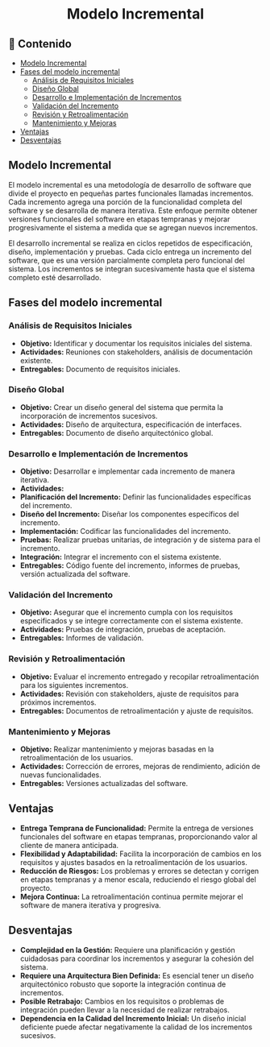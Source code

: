 <h1 align="center">Modelo Incremental</h1>

<h2>📑 Contenido</h2>

- [Modelo Incremental](#modelo-incremental)
- [Fases del modelo incremental](#fases-del-modelo-incremental)
  - [Análisis de Requisitos Iniciales](#análisis-de-requisitos-iniciales)
  - [Diseño Global](#diseño-global)
  - [Desarrollo e Implementación de Incrementos](#desarrollo-e-implementación-de-incrementos)
  - [Validación del Incremento](#validación-del-incremento)
  - [Revisión y Retroalimentación](#revisión-y-retroalimentación)
  - [Mantenimiento y Mejoras](#mantenimiento-y-mejoras)
- [Ventajas](#ventajas)
- [Desventajas](#desventajas)

## Modelo Incremental

El modelo incremental es una metodología de desarrollo de software que divide el proyecto en pequeñas partes funcionales llamadas incrementos. Cada incremento agrega una porción de la funcionalidad completa del software y se desarrolla de manera iterativa. Este enfoque permite obtener versiones funcionales del software en etapas tempranas y mejorar progresivamente el sistema a medida que se agregan nuevos incrementos.

El desarrollo incremental se realiza en ciclos repetidos de especificación, diseño, implementación y pruebas. Cada ciclo entrega un incremento del software, que es una versión parcialmente completa pero funcional del sistema. Los incrementos se integran sucesivamente hasta que el sistema completo esté desarrollado.

## Fases del modelo incremental

### Análisis de Requisitos Iniciales

- **Objetivo:** Identificar y documentar los requisitos iniciales del sistema.
- **Actividades:** Reuniones con stakeholders, análisis de documentación existente.
- **Entregables:** Documento de requisitos iniciales.

### Diseño Global

- **Objetivo:** Crear un diseño general del sistema que permita la incorporación de incrementos sucesivos.
- **Actividades:** Diseño de arquitectura, especificación de interfaces.
- **Entregables:** Documento de diseño arquitectónico global.

### Desarrollo e Implementación de Incrementos

- **Objetivo:** Desarrollar e implementar cada incremento de manera iterativa.
- **Actividades:**
- **Planificación del Incremento:** Definir las funcionalidades específicas del incremento.
- **Diseño del Incremento:** Diseñar los componentes específicos del incremento.
- **Implementación:** Codificar las funcionalidades del incremento.
- **Pruebas:** Realizar pruebas unitarias, de integración y de sistema para el incremento.
- **Integración:** Integrar el incremento con el sistema existente.
- **Entregables:** Código fuente del incremento, informes de pruebas, versión actualizada del software.

### Validación del Incremento

- **Objetivo:** Asegurar que el incremento cumpla con los requisitos especificados y se integre correctamente con el sistema existente.
- **Actividades:** Pruebas de integración, pruebas de aceptación.
- **Entregables:** Informes de validación.

### Revisión y Retroalimentación

- **Objetivo:** Evaluar el incremento entregado y recopilar retroalimentación para los siguientes incrementos.
- **Actividades:** Revisión con stakeholders, ajuste de requisitos para próximos incrementos.
- **Entregables:** Documentos de retroalimentación y ajuste de requisitos.

### Mantenimiento y Mejoras

- **Objetivo:** Realizar mantenimiento y mejoras basadas en la retroalimentación de los usuarios.
- **Actividades:** Corrección de errores, mejoras de rendimiento, adición de nuevas funcionalidades.
- **Entregables:** Versiones actualizadas del software.

## Ventajas

- **Entrega Temprana de Funcionalidad:** Permite la entrega de versiones funcionales del software en etapas tempranas, proporcionando valor al cliente de manera anticipada.
- **Flexibilidad y Adaptabilidad:** Facilita la incorporación de cambios en los requisitos y ajustes basados en la retroalimentación de los usuarios.
- **Reducción de Riesgos:** Los problemas y errores se detectan y corrigen en etapas tempranas y a menor escala, reduciendo el riesgo global del proyecto.
- **Mejora Continua:** La retroalimentación continua permite mejorar el software de manera iterativa y progresiva.

## Desventajas

- **Complejidad en la Gestión:** Requiere una planificación y gestión cuidadosas para coordinar los incrementos y asegurar la cohesión del sistema.
- **Requiere una Arquitectura Bien Definida:** Es esencial tener un diseño arquitectónico robusto que soporte la integración continua de incrementos.
- **Posible Retrabajo:** Cambios en los requisitos o problemas de integración pueden llevar a la necesidad de realizar retrabajos.
- **Dependencia en la Calidad del Incremento Inicial:** Un diseño inicial deficiente puede afectar negativamente la calidad de los incrementos sucesivos.
